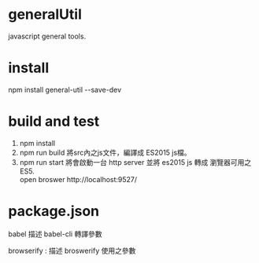 # generalUtil
javascript general tools.

# install
npm install general-util --save-dev

# build and test 
1. npm install
2. npm run build 將src內之js文件，編譯成 ES2015 js檔。   
3. npm run start 將會啟動一台 http server 並將 es2015 js 轉成 瀏覽器可用之ES5.   
open broswer http://localhost:9527/


# package.json 

babel 描述 babel-cli 轉譯參數

browserify : 描述 broswerify 使用之參數